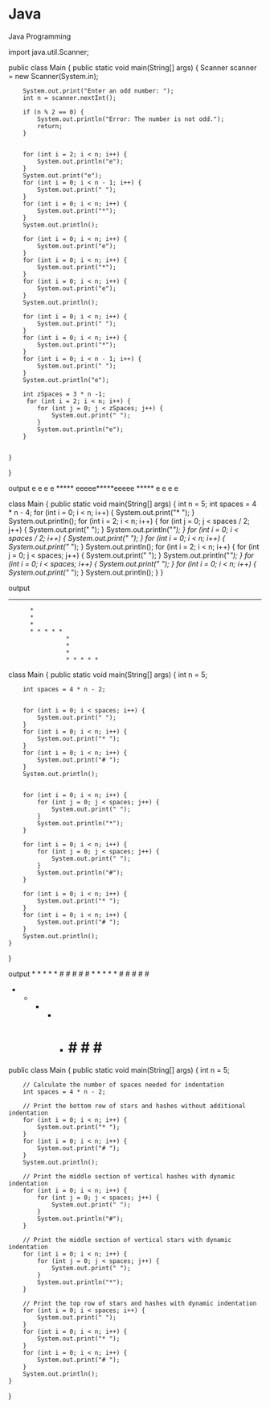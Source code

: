 # Java
Java Programming

import java.util.Scanner;

public class Main {
    public static void main(String[] args) {
        Scanner scanner = new Scanner(System.in);

        System.out.print("Enter an odd number: ");
        int n = scanner.nextInt(); 
       
        if (n % 2 == 0) {
            System.out.println("Error: The number is not odd.");
            return; 
        }
       
       
        for (int i = 2; i < n; i++) {
            System.out.println("e");
        }
        System.out.print("e");
        for (int i = 0; i < n - 1; i++) {
            System.out.print(" ");
        }
        for (int i = 0; i < n; i++) {
            System.out.print("*");
        }
        System.out.println();

        for (int i = 0; i < n; i++) {
            System.out.print("e");
        }
        for (int i = 0; i < n; i++) {
            System.out.print("*");
        }
        for (int i = 0; i < n; i++) {
            System.out.print("e");
        }
        System.out.println();

        for (int i = 0; i < n; i++) {
            System.out.print(" ");
        }
        for (int i = 0; i < n; i++) {
            System.out.print("*");
        }
        for (int i = 0; i < n - 1; i++) {
            System.out.print(" ");
        }
        System.out.println("e");

        int zSpaces = 3 * n -1;
         for (int i = 2; i < n; i++) {
            for (int j = 0; j < zSpaces; j++) {
                System.out.print(" ");
            }
            System.out.println("e");
        }
       
        
    }
}

output 
e
e
e
e        *****
eeeee*****eeeee
          *****        e
                         e
                         e
                         e

  class Main {
    public static void main(String[] args) {
        int n = 5;
        int spaces = 4 * n - 4;
        for (int i = 0; i < n; i++) {
            System.out.print("* ");
        }
        System.out.println();
        for (int i = 2; i < n; i++) {
            for (int j = 0; j < spaces / 2; j++) {
                System.out.print(" ");
            }
            System.out.println("*");
        }
        for (int i = 0; i < spaces / 2; i++) {
            System.out.print(" ");
        }
        for (int i = 0; i < n; i++) {
            System.out.print("* ");
        }
        System.out.println();
        for (int i = 2; i < n; i++) {
            for (int j = 0; j < spaces; j++) {
                System.out.print(" ");
            }
            System.out.println("*");
        }
        for (int i = 0; i < spaces; i++) {
            System.out.print(" ");
        }
        for (int i = 0; i < n; i++) {
            System.out.print("* ");
        }
        System.out.println();
    }
}


output
* * * * * 
          *
          *
          *
          * * * * * 
                    *
                    *
                    *
                    * * * * *   

 class Main {
    public static void main(String[] args) {
        int n = 5;

       
        int spaces = 4 * n - 2;

       
        for (int i = 0; i < spaces; i++) {
            System.out.print(" ");
        }
        for (int i = 0; i < n; i++) {
            System.out.print("* ");
        }
        for (int i = 0; i < n; i++) {
            System.out.print("# ");
        }
        System.out.println();

        
        for (int i = 0; i < n; i++) {
            for (int j = 0; j < spaces; j++) {
                System.out.print(" ");
            }
            System.out.println("*");
        }

        for (int i = 0; i < n; i++) {
            for (int j = 0; j < spaces; j++) {
                System.out.print(" ");
            }
            System.out.println("#");
        }

        for (int i = 0; i < n; i++) {
            System.out.print("* ");
        }
        for (int i = 0; i < n; i++) {
            System.out.print("# ");
        }
        System.out.println();
    }
}

output
                  * * * * * # # # # # 
                  *
                  *
                  *
                  *
                  *
                  #
                  #
                  #
                  #
                  #
* * * * * # # # # #
       
public class Main {
    public static void main(String[] args) {
        int n = 5;

        // Calculate the number of spaces needed for indentation
        int spaces = 4 * n - 2;

        // Print the bottom row of stars and hashes without additional indentation
        for (int i = 0; i < n; i++) {
            System.out.print("* ");
        }
        for (int i = 0; i < n; i++) {
            System.out.print("# ");
        }
        System.out.println();

        // Print the middle section of vertical hashes with dynamic indentation
        for (int i = 0; i < n; i++) {
            for (int j = 0; j < spaces; j++) {
                System.out.print(" ");
            }
            System.out.println("#");
        }

        // Print the middle section of vertical stars with dynamic indentation
        for (int i = 0; i < n; i++) {
            for (int j = 0; j < spaces; j++) {
                System.out.print(" ");
            }
            System.out.println("*");
        }

        // Print the top row of stars and hashes with dynamic indentation
        for (int i = 0; i < spaces; i++) {
            System.out.print(" ");
        }
        for (int i = 0; i < n; i++) {
            System.out.print("* ");
        }
        for (int i = 0; i < n; i++) {
            System.out.print("# ");
        }
        System.out.println();
    }
}
                 


